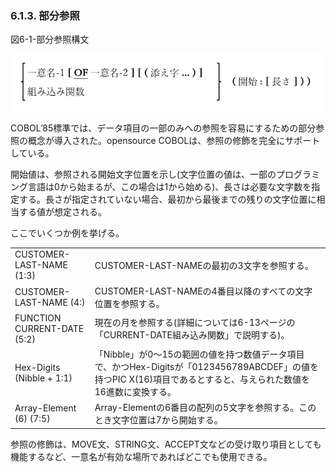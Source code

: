 ### 6.1.3. 部分参照

図6-1-部分参照構文

![alt text](Image/6-1.png)

COBOL’85標準では、データ項目の一部のみへの参照を容易にするための部分参照の概念が導入された。opensource COBOLは、参照の修飾を完全にサポートしている。

開始値は、参照される開始文字位置を示し(文字位置の値は、一部のプログラミング言語は0から始まるが、この場合は1から始める)、長さは必要な文字数を指定する。長さが指定されていない場合、最初から最後までの残りの文字位置に相当する値が想定される。

ここでいくつか例を挙げる。

|     |     | 
| --- | --- | 
| CUSTOMER-LAST-NAME (1:3) | CUSTOMER-LAST-NAMEの最初の3文字を参照する。 | 
| CUSTOMER-LAST-NAME (4:) | CUSTOMER-LAST-NAMEの4番目以降のすべての文字位置を参照する。 | 
| FUNCTION CURRENT-DATE (5:2) | 現在の月を参照する(詳細については6-13ページの「CURRENT-DATE組み込み関数」で説明する)。 | 
| Hex-Digits (Nibble + 1:1) | 「Nibble」が0～15の範囲の値を持つ数値データ項目で、かつHex-Digitsが「0123456789ABCDEF」の値を持つPIC X(16)項目であるとすると、与えられた数値を16進数に変換する。 | 
| Array-Element (6) (7:5) | Array-Elementの6番目の配列の5文字を参照する。このとき文字位置は7から開始する。 | 


参照の修飾は、MOVE文、STRING文、ACCEPT文などの受け取り項目としても機能するなど、一意名が有効な場所であればどこでも使用できる。

